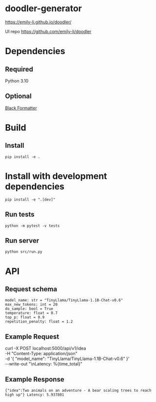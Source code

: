 # doodler-generator

https://emily-li.github.io/doodler/

UI repo https://github.com/emily-li/doodler

# Dependencies

## Required

Python 3.10

## Optional

[Black Formatter](https://marketplace.visualstudio.com/items?itemName=ms-python.black-formatter)

# Build

## Install
`pip install -e .`

# Install with development dependencies
`pip install -e ".[dev]"`

## Run tests
`python -m pytest -v tests`

## Run server
`python src/run.py`

# API

## Request schema
```
model_name: str = "TinyLlama/TinyLlama-1.1B-Chat-v0.6"
max_new_tokens: int = 20
do_sample: bool = True
temperature: float = 0.7
top_p: float = 0.9
repetition_penalty: float = 1.2
```

## Example Request
curl    -X POST localhost:5000/api/v1/idea \
        -H "Content-Type: application/json"   \
        -d '{ "model_name": "TinyLlama/TinyLlama-1.1B-Chat-v0.6" }' \
--write-out "\nLatency: %{time_total}"

## Example Response
`{"idea":Two animals on an adventure - A bear scaling trees to reach high up"}
Latency: 5.937801`
